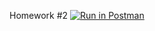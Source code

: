 Homework #2
[![Run in Postman](https://run.pstmn.io/button.svg)](https://app.getpostman.com/run-collection/f57ee974f3ab74651dbd#?env%5BHomework2%5D=W3sia2V5IjoidG9rZW4iLCJ2YWx1ZSI6IkpXVCBleUpoYkdjaU9pSklVekkxTmlJc0luUjVjQ0k2SWtwWFZDSjkuZXlKcFpDSTZJalJoTnpWa05HUXdPR05qWkROaE1qY3dNelU1WkdFd1pUZzNZMlUzTnpjek0yWXhPV0ZtTjJZaUxDSjFjMlZ5Ym1GdFpTSTZJblJsYzNSMWMyVnlJaXdpYVdGMElqb3hOVGd6TURreU1UWXdmUS5Ka2MybldPbXFJMGtMelEtMElTaFdYY3BpRGh0bGxQcEVOWmVmRjVsTHZ3IiwiZW5hYmxlZCI6dHJ1ZX0seyJrZXkiOiJ7e3Rva2VufX0iLCJ2YWx1ZSI6Impzb24uYm9keS50b2tlbiIsImVuYWJsZWQiOnRydWV9XQ==)